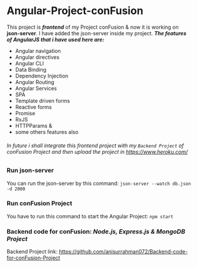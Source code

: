# Angular-Project-conFusion
This project is ***frontend*** of my Project conFusion & now it is working on **json-server**. I have added the json-server inside my project. 
***The features of AngularJS that i have used here are:***
- Angular navigation
- Angular directives
- Angular CLI
- Data Binding
- Dependency Injection
- Angular Routing
- Angular Services
- SPA
- Template driven forms
- Reactive forms
- Promise
- RxJS
- HTTPParams &
- some others features also
###### In future i shall integrate this frontend project with my `Backend Project` of conFusion Project and then upload the project in https://www.heroku.com/ ######

### Run json-server
You can run the json-server by this command: `json-server --watch db.json -d 2000` 

### Run conFusion Project
You have to run this command to start the Angular Project: `npm start`

### Backend code for conFusion: ***Node.js, Express.js & MongoDB Project***
Backend Project link: https://github.com/anisurrahman072/Backend-code-for-conFusion-Project
